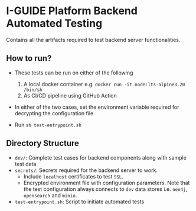 # I-GUIDE Platform Backend Automated Testing
Contains all the artifacts required to test backend server functionalities.

## How to run?
- These tests can be run on either of the following
  1. A local docker container e.g. `docker run -it node:lts-alpine3.20 /bin/sh`
  2. As CI/CD pipeline using GitHub Action

- In either of the two cases, set the environment variable required for decrypting the configuration file

- Run `sh test-entrypoint.sh`

## Directory Structure
- `dev/`: Complete test cases for backend components along with sample test data
- `secrets/`: Secrets required for the backend server to work. 
  - Include `localhost` certificates to test `SSL`.
  - Encrypted environment file with configuration parameters. Note that the test configuration always connects to `dev` data stores i.e. `neo4j`, `opensearch` and `minio`.
- `test-entrypoint.sh`: Script to initiate automated tests